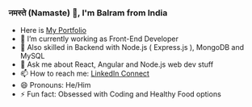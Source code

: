 ### नमस्ते (Namaste) 🙏, I'm Balram from India

- Here is [My Portfolio](https://balram-dev.netlify.app/)
- 🔭 I’m currently working as Front-End Developer
- 🌱 Also skilled in Backend with Node.js ( Express.js ), MongoDB and MySQL
- 💬 Ask me about React, Angular and Node.js web dev stuff
- 📫 How to reach me: [LinkedIn Connect](https://www.linkedin.com/in/balramsinghrajput/)
- 😄 Pronouns: He/Him
- ⚡ Fun fact: Obsessed with Coding and Healthy Food options
